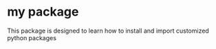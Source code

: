 # my package
This package is designed to learn how to install and import customized python packages 